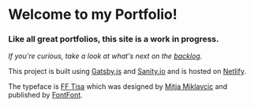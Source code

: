 # Welcome to my Portfolio!

### Like all great portfolios, this site is a work in progress.
_If you're curious, take a look at what's next on the [backlog](https://trello.com/b/W3fbPzUF/portfolio)._

This project is built using [Gatsby.js](https://gatsbyjs.org) and [Sanity.io](https://www.sanity.io) and is hosted on [Netlify](https://netlify.com).

The typeface is [FF Tisa](https://www.fontshop.com/families/ff-tisa) which was designed by [Mitja Miklavcic](https://www.fontshop.com/designers/mitja-miklav-269-i-269) and published by [FontFont](https://www.fontshop.com/foundries/fontfont).